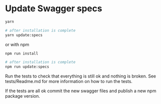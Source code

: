# Update Swagger specs

```bash
yarn

# after installation is complete
yarn update:specs
```

or with npm

```bash
npm run install

# after installation is complete
npm run update:specs
```

Run the tests to check that everything is still ok and nothing is broken.
See tests/Readme.md for more information on how to run the tests.

If the tests are all ok commit the new swagger files and publish a new npm package version.